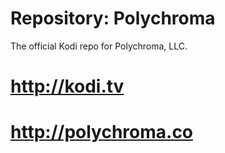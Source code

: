 # Repository: Polychroma
The official Kodi repo for Polychroma, LLC.

# http://kodi.tv
# http://polychroma.co
